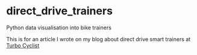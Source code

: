 # direct_drive_trainers
Python data visualisation into bike trainers

This is for an article I wrote on my blog about direct drive smart trainers at <a href="https://turbocyclist.com/bike-gear-reviews/best-direct-drive-trainers">Turbo Cyclist</a>
